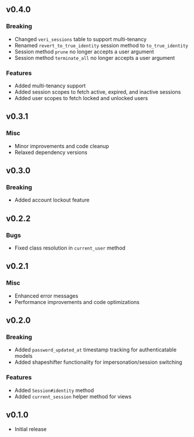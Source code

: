 <!--TODO-->

## v0.4.0

### Breaking

- Changed `veri_sessions` table to support multi-tenancy
- Renamed `revert_to_true_identity` session method to `to_true_identity`
- Session method `prune` no longer accepts a user argument
- Session method `terminate_all` no longer accepts a user argument

### Features

- Added multi-tenancy support
- Added session scopes to fetch active, expired, and inactive sessions
- Added user scopes to fetch locked and unlocked users

## v0.3.1

### Misc

- Minor improvements and code cleanup
- Relaxed dependency versions

## v0.3.0

### Breaking

- Added account lockout feature

## v0.2.2

### Bugs

- Fixed class resolution in `current_user` method

## v0.2.1

### Misc

- Enhanced error messages
- Performance improvements and code optimizations

## v0.2.0

### Breaking

- Added `password_updated_at` timestamp tracking for authenticatable models
- Added shapeshifter functionality for impersonation/session switching

### Features

- Added `Session#identity` method
- Added `current_session` helper method for views

## v0.1.0

- Initial release
